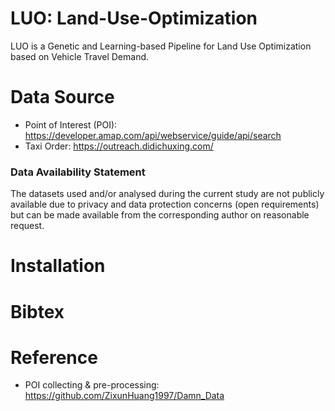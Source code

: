 # LUO: Land-Use-Optimization
LUO is a Genetic and Learning-based Pipeline for Land Use Optimization based on Vehicle Travel Demand.

# Data Source
- Point of Interest (POI): https://developer.amap.com/api/webservice/guide/api/search
- Taxi Order: https://outreach.didichuxing.com/

### Data Availability Statement
The datasets used and/or analysed during the current study are not publicly available due to privacy and data protection concerns (open requirements) but can be made available from the corresponding author on reasonable request.

# Installation

# Bibtex

# Reference
- POI collecting & pre-processing: https://github.com/ZixunHuang1997/Damn_Data
